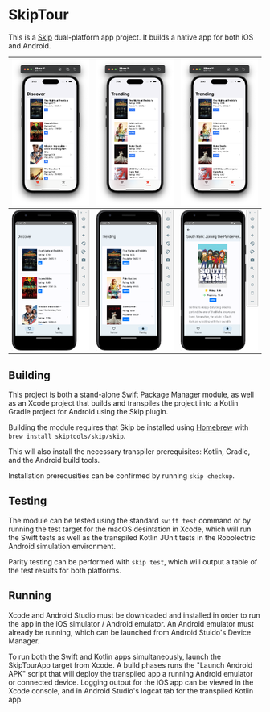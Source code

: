 # SkipTour

This is a [Skip](https://skip.tools) dual-platform app project.
It builds a native app for both iOS and Android.

| ![ios1](ios1.png) | ![ios2](ios2.png) | ![ios2](ios2.png) |
| ------------------------------------------------------------ | ------------------------------------------------------------ | ------------------------------------------------------------ |
| ![android1](android1.png) | ![android2](android2.png) | ![android3](android3.png) |



## Building

This project is both a stand-alone Swift Package Manager module,
as well as an Xcode project that builds and transpiles the project
into a Kotlin Gradle project for Android using the Skip plugin.

Building the module requires that Skip be installed using
[Homebrew](https://brew.sh) with `brew install skiptools/skip/skip`.

This will also install the necessary transpiler prerequisites:
Kotlin, Gradle, and the Android build tools.

Installation prerequsities can be confirmed by running `skip checkup`.

## Testing

The module can be tested using the standard `swift test` command
or by running the test target for the macOS desintation in Xcode,
which will run the Swift tests as well as the transpiled
Kotlin JUnit tests in the Robolectric Android simulation environment.

Parity testing can be performed with `skip test`,
which will output a table of the test results for both platforms.

## Running

Xcode and Android Studio must be downloaded and installed in order to
run the app in the iOS simulator / Android emulator.
An Android emulator must already be running, which can be launched from 
Android Stuido's Device Manager.

To run both the Swift and Kotlin apps simultaneously, 
launch the SkipTourApp target from Xcode.
A build phases runs the "Launch Android APK" script that
will deploy the transpiled app a running Android emulator or connected device.
Logging output for the iOS app can be viewed in the Xcode console, and in
Android Studio's logcat tab for the transpiled Kotlin app.
